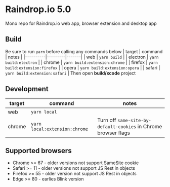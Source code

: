# Raindrop.io 5.0
Mono repo for Raindrop.io web app, browser extension and desktop app

## Build
Be sure to run `yarn` before calling any commands below
| target   | command | notes |
|----------|---------|-------|
| web      | `yarn build` |
| electron | `yarn build:electron` |
| chrome   | `yarn build:extension:chrome` |
| firefox  | `yarn build:extension:firefox` |
| opera    | `yarn build:extension:opera` |
| safari   | `yarn build:extension:safari` | Then open **build/xcode** project

## Development
| target   | command | notes |
|----------|---------|-------|
| web      | `yarn local` |
| chrome   | `yarn local:extension:chrome` | Turn off `same-site-by-default-cookies` in Chrome browser flags

## Supported browsers
- Chrome >= 67 - older versions not support SameSite cookie
- Safari >= 11 - older versions not support JS Rest in objects
- Firefox >= 55 - older version not support JS Rest in objects
- Edge >= 80 - earlies Blink version